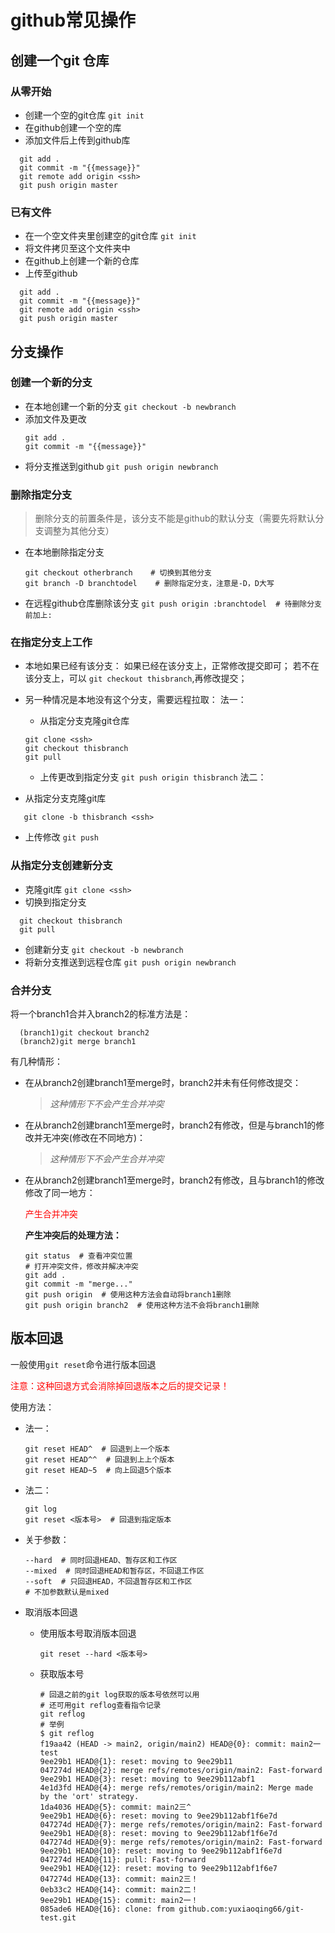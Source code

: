 # github常见操作

## 创建一个git 仓库

### 从零开始

- 创建一个空的git仓库
  `git init`
- 在github创建一个空的库
- 添加文件后上传到github库

```git
  git add .
  git commit -m "{{message}}"
  git remote add origin <ssh>
  git push origin master
```

### 已有文件

- 在一个空文件夹里创建空的git仓库
  `git init`
- 将文件拷贝至这个文件夹中
- 在github上创建一个新的仓库
- 上传至github

```git
  git add .
  git commit -m "{{message}}"
  git remote add origin <ssh>
  git push origin master
```

## 分支操作

### 创建一个新的分支

- 在本地创建一个新的分支
  `git checkout -b newbranch`
- 添加文件及更改
  ```
  git add .
  git commit -m "{{message}}"
  ```
- 将分支推送到github
  `git push origin newbranch`

### 删除指定分支

> 删除分支的前置条件是，该分支不能是github的默认分支（需要先将默认分支调整为其他分支）

- 在本地删除指定分支
  ```
  git checkout otherbranch    # 切换到其他分支
  git branch -D branchtodel    # 删除指定分支，注意是-D，D大写
  ```
- 在远程github仓库删除该分支
  `git push origin :branchtodel  # 待删除分支前加上:`

### 在指定分支上工作

- 本地如果已经有该分支：
  如果已经在该分支上，正常修改提交即可；
  若不在该分支上，可以 `git checkout thisbranch`,再修改提交；
- 另一种情况是本地没有这个分支，需要远程拉取：
  法一：

  - 从指定分支克隆git仓库

  ```
  git clone <ssh>
  git checkout thisbranch
  git pull
  ```

  - 上传更改到指定分支
    `git push origin thisbranch`
    法二：
- 从指定分支克隆git库

```
   git clone -b thisbranch <ssh>
```

- 上传修改
  `git push`

### 从指定分支创建新分支

- 克隆git库
  `git clone <ssh>`
- 切换到指定分支

```
  git checkout thisbranch
  git pull
```

- 创建新分支
  `git checkout -b newbranch`
- 将新分支推送到远程仓库
  `git push origin newbranch`

### 合并分支

  将一个branch1合并入branch2的标准方法是：

```
  (branch1)git checkout branch2
  (branch2)git merge branch1
```

  有几种情形：

- 在从branch2创建branch1至merge时，branch2并未有任何修改提交：
  > *这种情形下不会产生合并冲突*
  >
- 在从branch2创建branch1至merge时，branch2有修改，但是与branch1的修改并无冲突(修改在不同地方)：
  > *这种情形下不会产生合并冲突*
  >
- 在从branch2创建branch1至merge时，branch2有修改，且与branch1的修改修改了同一地方：
  
  <font color=red>产生合并冲突 </font>
  
  **产生冲突后的处理方法：**
  ```git
  git status  # 查看冲突位置
  # 打开冲突文件，修改并解决冲突
  git add . 
  git commit -m "merge..."
  git push origin  # 使用这种方法会自动将branch1删除
  git push origin branch2  # 使用这种方法不会将branch1删除
  ```


## 版本回退

一般使用`git reset`命令进行版本回退

<font color=red>注意：这种回退方式会消除掉回退版本之后的提交记录！</font>

使用方法：

- 法一：
  ```
  git reset HEAD^  # 回退到上一个版本
  git reset HEAD^^  # 回退到上上个版本
  git reset HEAD~5  # 向上回退5个版本
  ```
- 法二：
  ```
  git log
  git reset <版本号>  # 回退到指定版本
  ```

- 关于参数：
  ```
  --hard  # 同时回退HEAD、暂存区和工作区
  --mixed  # 同时回退HEAD和暂存区，不回退工作区
  --soft  # 只回退HEAD，不回退暂存区和工作区
  # 不加参数默认是mixed
  ```
- 取消版本回退

  - 使用版本号取消版本回退
    ```
    git reset --hard <版本号>
    ```

  - 获取版本号
    ```
    # 回退之前的git log获取的版本号依然可以用
    # 还可用git reflog查看指令记录
    git reflog
    # 举例
    $ git reflog
    f19aa42 (HEAD -> main2, origin/main2) HEAD@{0}: commit: main2一test
    9ee29b1 HEAD@{1}: reset: moving to 9ee29b11
    047274d HEAD@{2}: merge refs/remotes/origin/main2: Fast-forward
    9ee29b1 HEAD@{3}: reset: moving to 9ee29b112abf1
    4e1d3fd HEAD@{4}: merge refs/remotes/origin/main2: Merge made by the 'ort' strategy.
    1da4036 HEAD@{5}: commit: main2三^
    9ee29b1 HEAD@{6}: reset: moving to 9ee29b112abf1f6e7d
    047274d HEAD@{7}: merge refs/remotes/origin/main2: Fast-forward
    9ee29b1 HEAD@{8}: reset: moving to 9ee29b112abf1f6e7d
    047274d HEAD@{9}: merge refs/remotes/origin/main2: Fast-forward
    9ee29b1 HEAD@{10}: reset: moving to 9ee29b112abf1f6e7d
    047274d HEAD@{11}: pull: Fast-forward
    9ee29b1 HEAD@{12}: reset: moving to 9ee29b112abf1f6e7
    047274d HEAD@{13}: commit: main2三！
    0eb33c2 HEAD@{14}: commit: main2二！
    9ee29b1 HEAD@{15}: commit: main2一！
    085ade6 HEAD@{16}: clone: from github.com:yuxiaoqing66/git-test.git
    ```
